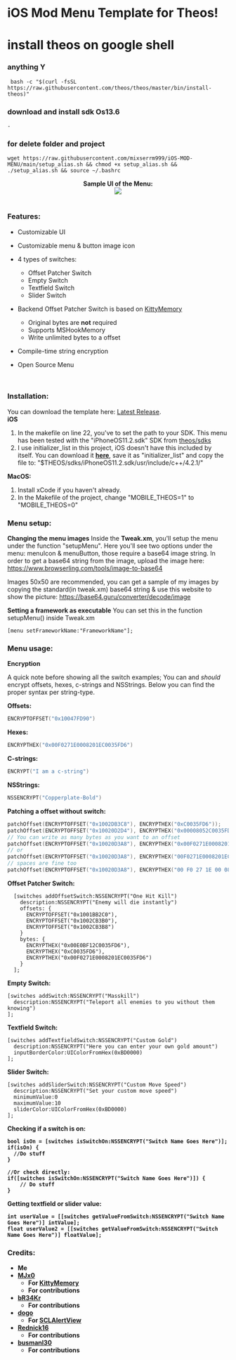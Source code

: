 # iOS Mod Menu Template for Theos!
# install theos on google shell
### anything Y
```
 bash -c "$(curl -fsSL https://raw.githubusercontent.com/theos/theos/master/bin/install-theos)"
```
### download and install sdk Os13.6
```
-
```
### for delete folder and project
```
wget https://raw.githubusercontent.com/mixserrm999/iOS-MOD-MENU/main/setup_alias.sh && chmod +x setup_alias.sh && ./setup_alias.sh && source ~/.bashrc
```

<div style="text-align: center;">
<b>Sample UI of the Menu:</b><br>

<img src="https://i.imgur.com/f20XTb4.png">
</div>

<br>

### Features:
* Customizable UI
* Customizable menu & button image icon
* 4 types of switches:
  * Offset Patcher Switch
  * Empty Switch
  * Textfield Switch
  * Slider Switch

* Backend Offset Patcher Switch is based on [KittyMemory](https://github.com/MJx0/KittyMemory)
  * Original bytes are **not** required
  * Supports MSHookMemory
  * Write unlimited bytes to a offset

* Compile-time string encryption
* Open Source Menu

<br>

### Installation:

You can download the template here: [Latest Release](https://github.com/joeyjurjens/iOS-Mod-Menu-Template-for-Theos/releases/latest). <br>
**iOS**
1. In the makefile on line 22, you've to set the path to your SDK. This menu has been tested with the "iPhoneOS11.2.sdk" SDK from [theos/sdks](https://github.com/theos/sdks)
2. I use initializer_list in this project, iOS doesn't have this included by itself. You can download it [**here**](https://raw.githubusercontent.com/joeyjurjens/iOS-Mod-Menu-Template-for-Theos/977e9ff2c626d6b1308eed7e17f1daf0a610e8e9/template/KittyMemory/initializer_list), save it as "initializer_list" and copy the file to: "$THEOS/sdks/iPhoneOS11.2.sdk/usr/include/c++/4.2.1/" <br>

**MacOS:**
1. Install xCode if you haven't already.
1. In the Makefile of the project, change "MOBILE_THEOS=1" to "MOBILE_THEOS=0" <br>

### Menu setup:

**Changing the menu images**
Inside the **Tweak.xm**, you'll setup the menu under the function "setupMenu". 
Here you'll see two options under the menu: menuIcon & menuButton, those require a base64 image string.
In order to get a base64 string from the image, upload the image here: https://www.browserling.com/tools/image-to-base64

Images 50x50 are recommended, you can get a sample of my images by copying the standard(in tweak.xm) base64 string & use this website to show the picture: https://base64.guru/converter/decode/image

**Setting a framework as executable**
You can set this in the function setupMenu() inside Tweak.xm
```obj-c
[menu setFrameworkName:"FrameworkName"];
```

### Menu usage:

**Encryption**

A quick note before showing all the switch examples; You can and *should* encrypt offsets, hexes, c-strings and NSStrings. Below you can find the proper syntax per string-type.

**Offsets:**
```c
ENCRYPTOFFSET("0x10047FD90")
```

**Hexes:**
```c
ENCRYPTHEX("0x00F0271E0008201EC0035FD6")
```

**C-strings:**
```c
ENCRYPT("I am a c-string")
```

**NSStrings:**
```c
NSSENCRYPT("Copperplate-Bold")
```

<b> Patching a offset without switch: </b>
```c
patchOffset(ENCRYPTOFFSET("0x1002DB3C8"), ENCRYPTHEX("0xC0035FD6"));
patchOffset(ENCRYPTOFFSET("0x10020D2D4"), ENCRYPTHEX("0x00008052C0035FD6"));
// You can write as many bytes as you want to an offset
patchOffset(ENCRYPTOFFSET("0x10020D3A8"), ENCRYPTHEX("0x00F0271E0008201EC0035FD6"));
// or  
patchOffset(ENCRYPTOFFSET("0x10020D3A8"), ENCRYPTHEX("00F0271E0008201EC0035FD6"));
// spaces are fine too
patchOffset(ENCRYPTOFFSET("0x10020D3A8"), ENCRYPTHEX("00 F0 27 1E 00 08 20 1E C0 03 5F D6"));
```


<b> Offset Patcher Switch: </b>
```obj-c
  [switches addOffsetSwitch:NSSENCRYPT("One Hit Kill")
    description:NSSENCRYPT("Enemy will die instantly")
    offsets: {
      ENCRYPTOFFSET("0x1001BB2C0"),
      ENCRYPTOFFSET("0x1002CB3B0"),
      ENCRYPTOFFSET("0x1002CB3B8")
    }
    bytes: {
      ENCRYPTHEX("0x00E0BF12C0035FD6"),
      ENCRYPTHEX("0xC0035FD6"),
      ENCRYPTHEX("0x00F0271E0008201EC0035FD6")
    }
  ];
```

<b> Empty Switch: </b>
```obj-c
[switches addSwitch:NSSENCRYPT("Masskill")
  description:NSSENCRYPT("Teleport all enemies to you without them knowing")
];
```
<b> Textfield Switch: </b>
```obj-c
[switches addTextfieldSwitch:NSSENCRYPT("Custom Gold")
  description:NSSENCRYPT("Here you can enter your own gold amount")
  inputBorderColor:UIColorFromHex(0xBD0000)
];
```
<b> Slider Switch: </b>
```obj-c
[switches addSliderSwitch:NSSENCRYPT("Custom Move Speed")
  description:NSSENCRYPT("Set your custom move speed")
  minimumValue:0
  maximumValue:10
  sliderColor:UIColorFromHex(0xBD0000)
];
```
<b> Checking if a switch is on:
```obj-c
bool isOn = [switches isSwitchOn:NSSENCRYPT("Switch Name Goes Here")];
if(isOn) {
  //Do stuff
}

//Or check directly:
if([switches isSwitchOn:NSSENCRYPT("Switch Name Goes Here")]) {
    // Do stuff
}
```
<b> Getting textfield or slider value: </b>
```obj-c
int userValue = [[switches getValueFromSwitch:NSSENCRYPT("Switch Name Goes Here")] intValue];
float userValue2 = [[switches getValueFromSwitch:NSSENCRYPT("Switch Name Goes Here")] floatValue];
```

### Credits:
* Me
* [MJx0](https://github.com/MJx0)
  * For [KittyMemory](https://github.com/MJx0/KittyMemory)
  * For contributions
* [bR34Kr](https://github.com/bR34Kr)
  * For contributions
* [dogo](https://github.com/dogo)
  * For [SCLAlertView](https://github.com/dogo/SCLAlertView)
* [Rednick16](https://github.com/Rednick16)
  * For contributions
* [busmanl30](https://github.com/busmanl30)
  * For contributions
